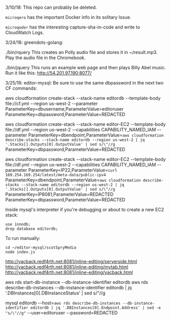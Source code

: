 3/10/18: This repo can probably be deleted. 

`microqero` has the important Docker info in its solitary Issue.

`microqoder` has the interesting capture-sha-in-code and write to CloudWatch Logs.

3/24/18:
greendots-golang:

  ./bin/rquery <judy access token>
    This creates an Polly audio file and stores it in ~/result.mp3.
    Play the audio file in the Chromebook.

  ./bin/jquery
    This runs an example web page and then plays Billy Abel music.
    Run it like this: http://54.201.97.190:8077/

3/25/18:
editor-mysql:
  Be sure to use the same dbpassword in the next two CF commands:

  aws cloudformation create-stack --stack-name editordb --template-body file://cf.yml --region us-west-2 --parameter ParameterKey=dbusername,ParameterValue=editoruser ParameterKey=dbpassword,ParameterValue=REDACTED

  aws cloudformation create-stack --stack-name editor-EC2 --template-body file://df.yml --region us-west-2 --capabilities CAPABILITY_NAMED_IAM --parameter ParameterKey=dbendpoint,ParameterValue=`aws cloudformation describe-stacks --stack-name editordb --region us-west-2 | jq '.Stacks[].Outputs[0].OutputValue' | sed s/\"//g` ParameterKey=dbpassword,ParameterValue=REDACTED

  aws cloudformation create-stack --stack-name editor-EC2 --template-body file://df.yml --region us-west-2 --capabilities CAPABILITY_NAMED_IAM --parameter ParameterKey=IP22,ParameterValue=`curl 169.254.169.254/latest/meta-data/public-ipv4` ParameterKey=dbendpoint,ParameterValue=`aws cloudformation describe-stacks --stack-name editordb --region us-west-2 | jq '.Stacks[].Outputs[0].OutputValue' | sed s/\"//g` ParameterKey=IP8081,ParameterValue=REDACTED ParameterKey=dbpassword,ParameterValue=REDACTED

  Inside mysql's interpreter if you're debugging or about to create a new EC2 stack:
```
use innodb;
drop database editordb;
```

  To run manually:

```
cd ~/editor-mysql/scotSpryMedia
node index.js
```

http://yacback.redf4rth.net:8081/inline-editing/serverside.html
http://yacback.redf4rth.net:8081/inline-editing/mytab.html
http://yacback.redf4rth.net:8081/inline-editing/yacback.html

aws rds start-db-instance --db-instance-identifier editordb
aws rds describe-db-instances --db-instance-identifier editordb | jq '.DBInstances[0].DBInstanceStatus' | sed s/\"//g

mysql editordb --host=`aws rds describe-db-instances --db-instance-identifier editordb | jq '.DBInstances[0].Endpoint.Address' | sed -e "s/\"//g"` --user=editoruser --password=REDACTED

